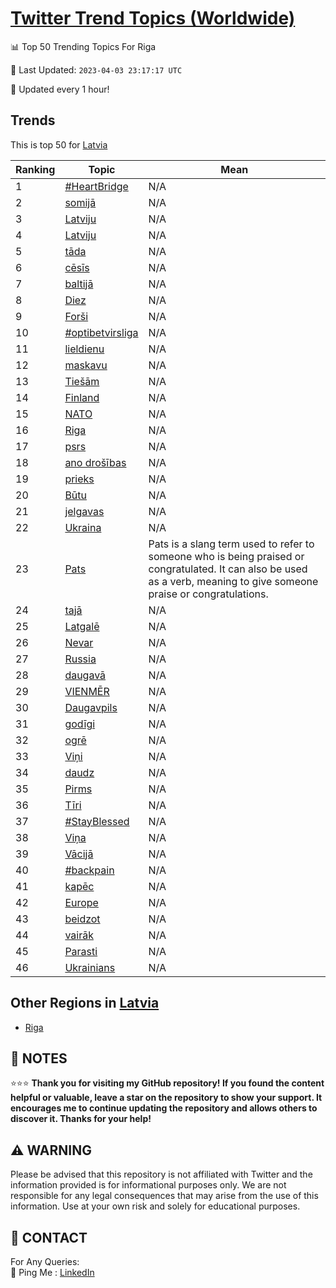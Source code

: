 [Twitter Trend Topics (Worldwide)](https://github.com/ErcinDedeoglu/Twitter-Trend-Topics)
==========


📊 Top 50 Trending Topics For Riga

📆 Last Updated: `2023-04-03 23:17:17 UTC`

🔧 Updated every 1 hour!


## Trends

This is top 50 for [Latvia](</Latvia>)

| Ranking | Topic | Mean |
| ------- | ------------ | ------------ |
| 1 | [#HeartBridge](http://twitter.com/search?q=%23HeartBridge) | N/A |
| 2 | [somijā](http://twitter.com/search?q=somij%c4%81) | N/A |
| 3 | [Latviju](http://twitter.com/search?q=Latviju) | N/A |
| 4 | [Latviju](http://twitter.com/search?q=Latviju) | N/A |
| 5 | [tāda](http://twitter.com/search?q=t%c4%81da) | N/A |
| 6 | [cēsīs](http://twitter.com/search?q=c%c4%93s%c4%abs) | N/A |
| 7 | [baltijā](http://twitter.com/search?q=baltij%c4%81) | N/A |
| 8 | [Diez](http://twitter.com/search?q=Diez) | N/A |
| 9 | [Forši](http://twitter.com/search?q=For%c5%a1i) | N/A |
| 10 | [#optibetvirsliga](http://twitter.com/search?q=%23optibetvirsliga) | N/A |
| 11 | [lieldienu](http://twitter.com/search?q=lieldienu) | N/A |
| 12 | [maskavu](http://twitter.com/search?q=maskavu) | N/A |
| 13 | [Tiešām](http://twitter.com/search?q=Tie%c5%a1%c4%81m) | N/A |
| 14 | [Finland](http://twitter.com/search?q=Finland) | N/A |
| 15 | [NATO](http://twitter.com/search?q=NATO) | N/A |
| 16 | [Riga](http://twitter.com/search?q=Riga) | N/A |
| 17 | [psrs](http://twitter.com/search?q=psrs) | N/A |
| 18 | [ano drošības](http://twitter.com/search?q=ano+dro%c5%a1%c4%abbas) | N/A |
| 19 | [prieks](http://twitter.com/search?q=prieks) | N/A |
| 20 | [Būtu](http://twitter.com/search?q=B%c5%abtu) | N/A |
| 21 | [jelgavas](http://twitter.com/search?q=jelgavas) | N/A |
| 22 | [Ukraina](http://twitter.com/search?q=Ukraina) | N/A |
| 23 | [Pats](http://twitter.com/search?q=Pats) | Pats is a slang term used to refer to someone who is being praised or congratulated. It can also be used as a verb, meaning to give someone praise or congratulations. |
| 24 | [tajā](http://twitter.com/search?q=taj%c4%81) | N/A |
| 25 | [Latgalē](http://twitter.com/search?q=Latgal%c4%93) | N/A |
| 26 | [Nevar](http://twitter.com/search?q=Nevar) | N/A |
| 27 | [Russia](http://twitter.com/search?q=Russia) | N/A |
| 28 | [daugavā](http://twitter.com/search?q=daugav%c4%81) | N/A |
| 29 | [VIENMĒR](http://twitter.com/search?q=VIENM%c4%92R) | N/A |
| 30 | [Daugavpils](http://twitter.com/search?q=Daugavpils) | N/A |
| 31 | [godīgi](http://twitter.com/search?q=god%c4%abgi) | N/A |
| 32 | [ogrē](http://twitter.com/search?q=ogr%c4%93) | N/A |
| 33 | [Viņi](http://twitter.com/search?q=Vi%c5%86i) | N/A |
| 34 | [daudz](http://twitter.com/search?q=daudz) | N/A |
| 35 | [Pirms](http://twitter.com/search?q=Pirms) | N/A |
| 36 | [Tīri](http://twitter.com/search?q=T%c4%abri) | N/A |
| 37 | [#StayBlessed](http://twitter.com/search?q=%23StayBlessed) | N/A |
| 38 | [Viņa](http://twitter.com/search?q=Vi%c5%86a) | N/A |
| 39 | [Vācijā](http://twitter.com/search?q=V%c4%81cij%c4%81) | N/A |
| 40 | [#backpain](http://twitter.com/search?q=%23backpain) | N/A |
| 41 | [kapēc](http://twitter.com/search?q=kap%c4%93c) | N/A |
| 42 | [Europe](http://twitter.com/search?q=Europe) | N/A |
| 43 | [beidzot](http://twitter.com/search?q=beidzot) | N/A |
| 44 | [vairāk](http://twitter.com/search?q=vair%c4%81k) | N/A |
| 45 | [Parasti](http://twitter.com/search?q=Parasti) | N/A |
| 46 | [Ukrainians](http://twitter.com/search?q=Ukrainians) | N/A |



## Other Regions in [Latvia](</Latvia>)

* [Riga](</Latvia/Riga.md>)



## 📝 NOTES

⭐⭐⭐ **Thank you for visiting my GitHub repository! If you found the content helpful or valuable, leave a star on the repository to show your support. It encourages me to continue updating the repository and allows others to discover it. Thanks for your help!**


## ⚠️ WARNING

Please be advised that this repository is not affiliated with Twitter and the information provided is for informational purposes only. We are not responsible for any legal consequences that may arise from the use of this information. Use at your own risk and solely for educational purposes.


## 📨 CONTACT

 For Any Queries:  
            🏓 Ping Me : [LinkedIn](https://www.linkedin.com/in/ercindedeoglu/)

